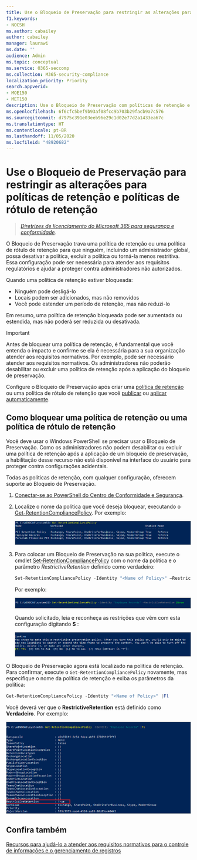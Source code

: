```yaml
---
title: Use o Bloqueio de Preservação para restringir as alterações para políticas de retenção e políticas de rótulo de retenção
f1.keywords:
- NOCSH
ms.author: cabailey
author: cabailey
manager: laurawi
ms.date: ''
audience: Admin
ms.topic: conceptual
ms.service: O365-seccomp
ms.collection: M365-security-compliance
localization_priority: Priority
search.appverid:
- MOE150
- MET150
description: Use o Bloqueio de Preservação com políticas de retenção e políticas de rótulo de retenção para ajudá-lo a atender aos requisitos normativos e proteger contra administradores não autorizados.
ms.openlocfilehash: 6f6cfc5bef9b93af08fcc9b703b29facb9a7c576
ms.sourcegitcommit: d7975c391e03eeb96e29c1d02e77d2a1433ea67c
ms.translationtype: HT
ms.contentlocale: pt-BR
ms.lasthandoff: 11/05/2020
ms.locfileid: "48920682"
---
```

# <a name="use-preservation-lock-to-restrict-changes-to-retention-policies-and-retention-label-policies"></a>Use o Bloqueio de Preservação para restringir as alterações para políticas de retenção e políticas de rótulo de retenção

>*[Diretrizes de licenciamento do Microsoft 365 para segurança e conformidade](https://aka.ms/ComplianceSD).*

O Bloqueio de Preservação trava uma política de retenção ou uma política de rótulo de retenção para que ninguém, incluindo um administrador global, possa desativar a política, excluir a política ou torná-la menos restritiva. Essa configuração pode ser necessária para atender aos requisitos regulatórios e ajudar a proteger contra administradores não autorizados.

Quando uma política de retenção estiver bloqueada:

- Ninguém pode desligá-lo
- Locais podem ser adicionados, mas não removidos
- Você pode estender um período de retenção, mas não reduzi-lo

Em resumo, uma política de retenção bloqueada pode ser aumentada ou estendida, mas não poderá ser reduzida ou desativada.
  
> [!IMPORTANT]
> Antes de bloquear uma política de retenção, é fundamental que você entenda o impacto e confirme se ela é necessária para a sua organização atender aos requisitos normativos. Por exemplo, pode ser necessário atender aos requisitos normativos. Os administradores não poderão desabilitar ou excluir uma política de retenção após a aplicação do bloqueio de preservação.

Configure o Bloqueio de Preservação após criar uma [política de retenção](create-retention-policies.md) ou uma política de rótulo de retenção que você [publicar](create-apply-retention-labels.md) ou [aplicar automaticamente](apply-retention-labels-automatically.md). 

## <a name="how-to-lock-a-retention-policy-or-retention-label-policy"></a>Como bloquear uma política de retenção ou uma política de rótulo de retenção

Você deve usar o Windows PowerShell se precisar usar o Bloqueio de Preservação. Como os administradores não podem desabilitar ou excluir uma política de retenção após a aplicação de um bloqueio de preservação, a habilitação desse recurso não está disponível na interface do usuário para proteger contra configurações acidentais.

Todas as políticas de retenção, com qualquer configuração, oferecem suporte ao Bloqueio de Preservação.

1. [Conectar-se ao PowerShell do Centro de Conformidade e Segurança](https://docs.microsoft.com/powershell/exchange/connect-to-scc-powershell).

2. Localize o nome da política que você deseja bloquear, executando o [Get-RetentionCompliancePolicy](https://docs.microsoft.com/powershell/module/exchange/get-retentioncompliancepolicy). Por exemplo:
    
   ![Lista de políticas de retenção no PowerShell](../media/retention-policy-preservation-lock-get-retentioncompliancepolicy.PNG)

3. Para colocar um Bloqueio de Preservação na sua política, execute o cmdlet [Set-RetentionCompliancePolicy](https://docs.microsoft.com/powershell/module/exchange/set-retentioncompliancepolicy) com o nome da política e o parâmetro *RestrictiveRetention* definido como verdadeiro:
    
    ```powershell
    Set-RetentionCompliancePolicy -Identity "<Name of Policy>" –RestrictiveRetention $true
    ```
    
    Por exemplo:
    
    ![Parâmetro RestrictiveRetention no PowerShell](../media/retention-policy-preservation-lock-restrictiveretention.PNG)
    
     Quando solicitado, leia e reconheça as restrições que vêm com esta configuração digitando **S** :
    
   ![Solicitar confirmação que deseja bloquear uma política de retenção no PowerShell](../media/retention-policy-preservation-lock-confirmation-prompt.PNG)

O Bloqueio de Preservação agora está localizado na política de retenção. Para confirmar, execute o `Get-RetentionCompliancePolicy` novamente, mas especifique o nome da política de retenção e exiba os parâmetros da política:

```powershell
Get-RetentionCompliancePolicy -Identity "<Name of Policy>" |Fl
```

Você deverá ver que o **RestrictiveRetention** está definido como **Verdadeiro**. Por exemplo:

![Bloquear a política com todos os parâmetros mostrados no PowerShell](../media/retention-policy-preservation-lock-locked-policy.PNG)

## <a name="see-also"></a>Confira também

[Recursos para ajudá-lo a atender aos requisitos normativos para o controle de informações e o gerenciamento de registros](retention-regulatory-requirements.md)
